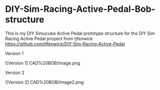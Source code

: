 # DIY-Sim-Racing-Active-Pedal-Bob-structure

This is my DIY Simucube Active Pedal prototype structure for the DIY Sim Racing Active Pedal proyect from tjfenwick https://github.com/tjfenwick/DIY-Sim-Racing-Active-Pedal

Version 1

![Version 1] CAD%20BOB/Image.png

Version 2

![Version 2] CAD%20BOB/Image2.png
